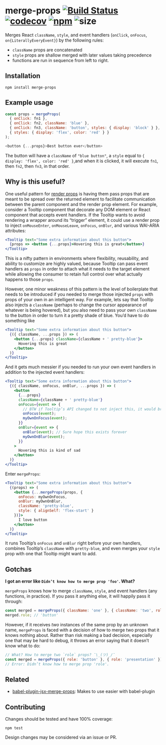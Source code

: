 # merge-props [![Build Status](https://travis-ci.org/andrewbranch/merge-props.svg?branch=master)](https://travis-ci.org/andrewbranch/merge-props) [![codecov](https://codecov.io/gh/andrewbranch/merge-props/branch/master/graph/badge.svg)](https://codecov.io/gh/andrewbranch/merge-props) [![npm](https://img.shields.io/npm/v/merge-props.svg)](https://www.npmjs.com/package/merge-props) ![size](https://img.shields.io/bundlephobia/minzip/merge-props.svg)

Merges React `className`, `style`, and event handlers (`onClick`, `onFocus`, `on{LiterallyEveryEvent}`) by the following rules:

- `className` props are concatenated
- `style` props are shallow merged with later values taking precedence
- functions are run in sequence from left to right.

## Installation

```
npm install merge-props
```

## Example usage

```js
const props = mergeProps(
  { onClick: fn1 },
  { onClick: fn2, className: 'blue' },
  { onClick: fn3, className: 'button', styles: { display: 'block' } },
  { styles: { display: 'flex', color: 'red' } }
);

<button {...props}>Best button ever</button>
```

The button will have a `className` of `"blue button"`, a `style` equal to `{ display: 'flex', color: 'red' }`,and when it is clicked, it will execute `fn1`, then `fn2`, then `fn3`, in that order.

## Why is this useful?

One useful pattern for [render props](https://reactjs.org/docs/render-props.html) is having them pass props that are meant to be spread over the returned element to facilitate communication between the parent component and the render prop element. For example, consider a Tooltip component that decorate any DOM element or React component that accepts event handlers. If the Tooltip wants to avoid rendering a wrapper around its “trigger” element, it could use a render prop to inject `onMouseEnter`, `onMouseLeave`, `onFocus`, `onBlur`, and various WAI-ARIA attributes:

```jsx
<Tooltip text="Some extra information about this button">
  {props => <button {...props}>Hovering this is great</button>}
</Tooltip>
```

This is a nifty pattern in environments where flexibility, reusability, and ability to customize are highly valued, because Tooltip can pass event handlers as `props` in order to attach what it needs to the target element while allowing the consumer to retain full control over what actually happens to those `props`.

However, one minor weakness of this pattern is the level of boilerplate that needs to be introduced if you needed to merge those injected `props` with props of your own in an intelligent way. For example, lets say that Tooltip also injects a `className` (perhaps to change the cursor appearance of whatever is being hovered), but you also need to pass your own `className` to the button in order to turn it a pretty shade of blue. You’d have to do something like

```jsx
<Tooltip text="Some extra information about this button">
  {({ className, ...props }) => (
    <button {...props} className={className + ' pretty-blue'}>
      Hovering this is great
    </button>
  )}
</Tooltip>
```

And it gets much messier if you needed to run your own event handlers in addition to the injected event handlers:

```jsx
<Tooltip text="Some extra information about this button">
  {({ className, onFocus, onBlur, ...props }) => (
    <button
      {...props}
      className={className + ' pretty-blue'}
      onFocus={event => {
        // BTW if Tooltip’s API changed to not inject this, it would break
        onFocus(event);
        myOwnOnFocus(event);
      }}
      onBlur={event => {
        onBlur(event); // Sure hope this exists forever
        myOwnOnBlur(event);
      }}
    >
      Hovering this is kind of sad
    </button>
  )}
</Tooltip>
```

Enter `mergeProps`:

```jsx
<Tooltip text="Some extra information about this button">
  {(props) => (
    <button {...mergeProps(props, {
      onFocus: myOwnOnFocus,
      onBlur: myOwnOnBlur,
      className: 'pretty-blue',
      style: { alignSelf: 'flex-start' }
    })}>
      I love button
    </button>
  )}
</Tooltip>
```

It runs Tooltip’s `onFocus` and `onBlur` right before your own handlers, combines Tooltip’s `className` with `pretty-blue`, and even merges your `style` prop with one that Tooltip might want to add.


## Gotchas

**I got an error like `Didn’t know how to merge prop 'foo'`. What?**

`mergeProps` knows how to merge `className`, `style`, and event handlers (any functions, in practice). If you pass it anything else, it will happily pass it through:

```jsx
const merged = mergeProps({ className: 'one' }, { className: 'two', role: 'button' });
merged.role; // 'button'
```

However, if it receives _two_ instances of the same prop by an unknown name, `mergeProps` is faced with a decision of how to merge two props that it knows nothing about. Rather than risk making a bad decision, especially one that may be hard to debug, it throws an error saying that it doesn’t know what to do:

```jsx
// What? How to merge two `role` props? ¯\_(ツ)_/¯ 
const merged = mergeProps({ role: 'button' }, { role: 'presentation' });
// Error: Didn’t know how to merge prop 'role'.
```

## Related

* [babel-plugin-jsx-merge-props](https://github.com/hooriza/babel-plugin-jsx-merge-props): Makes to use easier with babel-plugin

## Contributing

Changes should be tested and have 100% coverage:

```
npm test
```

Design changes may be considered via an issue or PR.
